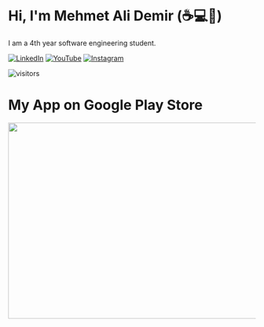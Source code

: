 # Hi, I'm Mehmet Ali Demir (:coffee::computer::rocket:)

I am a 4th year software engineering student.
 
 [![LinkedIn](https://img.shields.io/badge/linkedin-%230077B5.svg?&style=for-the-badge&logo=linkedin&logoColor=white)](https://linkedin.com/in/mehmetalidemir) 
 [![YouTube](https://img.shields.io/badge/youtube-%23FF0000.svg?&style=for-the-badge&logo=youtube&logoColor=white)](https://www.youtube.com/channel/UCKLI_cuD7AFZKnWRNeTM5BA) 
 [![Instagram](https://img.shields.io/badge/instagram-%23bb3283.svg?&style=for-the-badge&logo=instagram&logoColor=white)](https://www.instagram.com/developer_camp/) 
 


</details>


![visitors](https://visitor-badge.laobi.icu/badge?page_id=mehmetalidemir)

# My App on Google Play Store

<a target="_blank" href="https://play.google.com/store/apps/details?id=com.wdemir.valorantr"> 
<img target="_blank" src="https://i.imgur.com/WKADDdH.jpg" , width="1000px" height="400px" target="_blank"/>
</a>


[personal website]: https://mehmetalidemir.ml
[twitter]: https://twitter.com/wehmetalidemir
[instagram]: https://instagram.com/mehmetali_demir


